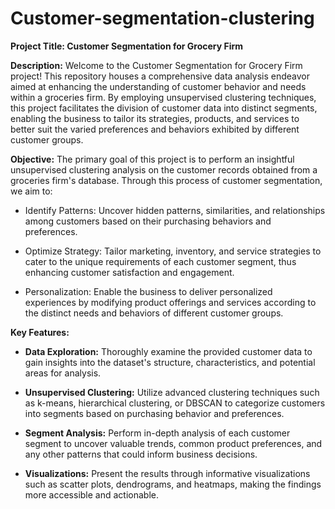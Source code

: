# Customer-segmentation-clustering
**Project Title: Customer Segmentation for Grocery Firm**

**Description:**
Welcome to the Customer Segmentation for Grocery Firm project! This repository houses a comprehensive data analysis endeavor aimed at enhancing the understanding of customer behavior and needs within a groceries firm. By employing unsupervised clustering techniques, this project facilitates the division of customer data into distinct segments, enabling the business to tailor its strategies, products, and services to better suit the varied preferences and behaviors exhibited by different customer groups.

**Objective:**
The primary goal of this project is to perform an insightful unsupervised clustering analysis on the customer records obtained from a groceries firm's database. Through this process of customer segmentation, we aim to:

- Identify Patterns: Uncover hidden patterns, similarities, and relationships among customers based on their purchasing behaviors and preferences.

- Optimize Strategy: Tailor marketing, inventory, and service strategies to cater to the unique requirements of each customer segment, thus enhancing customer satisfaction and engagement.

- Personalization: Enable the business to deliver personalized experiences by modifying product offerings and services according to the distinct needs and behaviors of different customer groups.

**Key Features:**
- **Data Exploration:** Thoroughly examine the provided customer data to gain insights into the dataset's structure, characteristics, and potential areas for analysis.

- **Unsupervised Clustering:** Utilize advanced clustering techniques such as k-means, hierarchical clustering, or DBSCAN to categorize customers into segments based on purchasing behavior and preferences.

- **Segment Analysis:** Perform in-depth analysis of each customer segment to uncover valuable trends, common product preferences, and any other patterns that could inform business decisions.

- **Visualizations:** Present the results through informative visualizations such as scatter plots, dendrograms, and heatmaps, making the findings more accessible and actionable.


